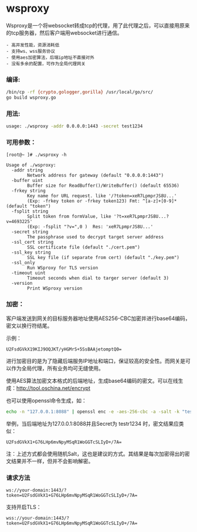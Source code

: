 # wsproxy

Wsproxy是一个将websocket转成tcp的代理，用了此代理之后，可以直接用原来的tcp服务器，然后客户端用websocket进行通信。
```
- 高并发性能，资源消耗低
- 支持ws、wss服务协议
- 使用aes加密算法，后端ip地址不直接对外
- 没有多余的配置，可作为全局代理网关
```

### 编译:

```bash
/bin/cp -rf {crypto,gologger,gorilla} /usr/local/go/src/
go build wsproxy.go
```

### 用法:
```bash
usage: ./wsproxy -addr 0.0.0.0:1443 -secret test1234
```

### 可用参数：

```help
[root@~ ]# ./wsproxy -h

Usage of ./wsproxy:
  -addr string
        Network address for gateway (default "0.0.0.0:1443")
  -buffer uint
        Buffer size for ReadBuffer()/WriteBuffer() (default 65536)
  -frkey string
        Key name for URL request. like '/?token=xeR7LpmprJS8U...'
        (Exp: -frkey token or -frkey token123) Fmt: ^[a-z]+[0-9]*  (default "token")
  -fsplit string
        Split token from formValue, like '?t=xeR7LpmprJS8U...?v=4693225'
        (Exp: -fsplit "?v=",0 )  Res: 'xeR7LpmprJS8U...' 
  -secret string
        The passphrase used to decrypt target server address
  -ssl_cert string
        SSL certificate file (default "./cert.pem")
  -ssl_key string
        SSL key file (if separate from cert) (default "./key.pem")
  -ssl_only
        Run WSproxy for TLS version
  -timeout uint
        Timeout seconds when dial to targer server (default 3)
  -version
        Print WSproxy version
```

### 加密：

客户端发送到网关的目标服务器地址使用AES256-CBC加密并进行base64编码，密文以换行符结尾。

示例：
```
U2FsdGVkX19KIJ9OQJKT/yHGMrS+5SsBAAjetomptQ0=
```
进行加密目的是为了隐藏后端服务IP地址和端口，保证较高的安全性。而网关是可以作为全局代理，所有业务均可无缝使用。

使用AES算法加密文本格式的后端地址，生成base64编码的密文。可以在线生成：http://tool.oschina.net/encrypt

也可以使用openssl命令生成，如：
```bash
echo -n "127.0.0.1:8088" | openssl enc -e -aes-256-cbc -a -salt -k "test1234"
```

举例，当后端地址为127.0.0.1:8088并且Secret为 testr1234 时，密文结果应类似：
```
U2FsdGVkX1+G76LHp6mvNpyMSqR1WoGGTcSLIyD+/7A=
```

注：上述方式都会使用随机Salt，这也是建议的方式。其结果是每次加密得出的密文结果并不一样，但并不会影响解密。


### 请求方法

```
ws://your-domain:1443/?token=U2FsdGVkX1+G76LHp6mvNpyMSqR1WoGGTcSLIyD+/7A=
```

支持开启TLS：
```
wss://your-domain:1443/?token=U2FsdGVkX1+G76LHp6mvNpyMSqR1WoGGTcSLIyD+/7A=
```
